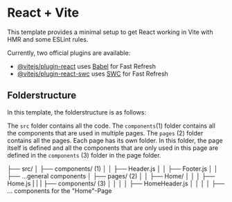 # React + Vite

This template provides a minimal setup to get React working in Vite with HMR and some ESLint rules.

Currently, two official plugins are available:

- [@vitejs/plugin-react](https://github.com/vitejs/vite-plugin-react/blob/main/packages/plugin-react/README.md) uses [Babel](https://babeljs.io/) for Fast Refresh
- [@vitejs/plugin-react-swc](https://github.com/vitejs/vite-plugin-react-swc) uses [SWC](https://swc.rs/) for Fast Refresh

## Folderstructure

In this template, the folderstructure is as follows:

The `src` folder contains all the code. The `components`(1) folder contains all the components that are used in multiple pages. The `pages` (2) folder contains all the pages. Each page has its own folder. In this folder, the page itself is defined and all the components that are only used in this page are defined in the `components` (3) folder in the page folder.

├── src/
│ ├── components/ (1)
│ │ ├── Header.js
│ │ ├── Footer.js
│ │ ├── ...general components
│ ├── pages/ (2)
│ │ ├── Home/
│ │ │ ├── Home.js
| | | ├── components/ (3)
│ │ │ │ ├── HomeHeader.js
│ │ │ │ ├── ... components for the "Home"-Page
